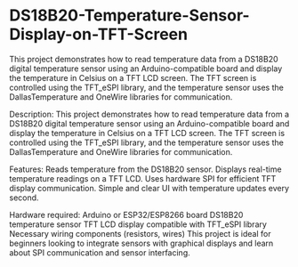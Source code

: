 # DS18B20-Temperature-Sensor-Display-on-TFT-Screen
This project demonstrates how to read temperature data from a DS18B20 digital temperature sensor using an Arduino-compatible board and display the temperature in Celsius on a TFT LCD screen. The TFT screen is controlled using the TFT_eSPI library, and the temperature sensor uses the DallasTemperature and OneWire libraries for communication.

Description:
This project demonstrates how to read temperature data from a DS18B20 digital temperature sensor using an Arduino-compatible board and display the temperature in Celsius on a TFT LCD screen. The TFT screen is controlled using the TFT_eSPI library, and the temperature sensor uses the DallasTemperature and OneWire libraries for communication.

Features:
Reads temperature from the DS18B20 sensor.
Displays real-time temperature readings on a TFT LCD.
Uses hardware SPI for efficient TFT display communication.
Simple and clear UI with temperature updates every second.

Hardware required:
Arduino or ESP32/ESP8266 board
DS18B20 temperature sensor
TFT LCD display compatible with TFT_eSPI library
Necessary wiring components (resistors, wires)
This project is ideal for beginners looking to integrate sensors with graphical displays and learn about SPI communication and sensor interfacing.
